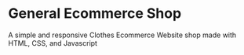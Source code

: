 # General Ecommerce Shop

A simple and responsive Clothes Ecommerce Website shop made with HTML, CSS, and Javascript
